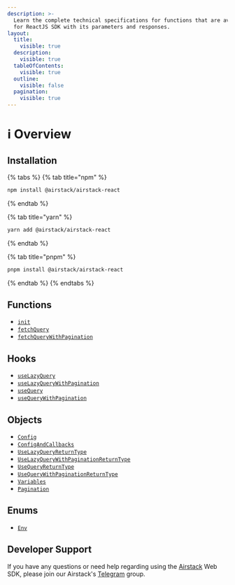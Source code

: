 ```yaml
---
description: >-
  Learn the complete technical specifications for functions that are available
  for ReactJS SDK with its parameters and responses.
layout:
  title:
    visible: true
  description:
    visible: true
  tableOfContents:
    visible: true
  outline:
    visible: false
  pagination:
    visible: true
---
```


# ℹ Overview

## Installation

{% tabs %}
{% tab title="npm" %}

```sh
npm install @airstack/airstack-react
```

{% endtab %}

{% tab title="yarn" %}

```sh
yarn add @airstack/airstack-react
```

{% endtab %}

{% tab title="pnpm" %}

```sh
pnpm install @airstack/airstack-react
```

{% endtab %}
{% endtabs %}

## Functions

- [`init`](functions/init.md)
- [`fetchQuery`](functions/fetchquery.md)
- [`fetchQueryWithPagination`](functions/fetchquerywithpagination.md)

## Hooks

- [`useLazyQuery`](hooks/uselazyquery.md)
- [`useLazyQueryWithPagination`](hooks/uselazyquerywithpagination.md)
- [`useQuery`](hooks/usequery.md)
- [`useQueryWithPagination`](hooks/usequerywithpagination.md)

## Objects

- [`Config`](objects/config.md)
- [`ConfigAndCallbacks`](objects/configandcallbacks.md)
- [`UseLazyQueryReturnType`](objects/uselazyqueryreturntype.md)
- [`UseLazyQueryWithPaginationReturnType`](objects/uselazyquerywithpaginationreturntype.md)
- [`UseQueryReturnType`](objects/usequeryreturntype.md)
- [`UseQueryWithPaginationReturnType`](objects/usequerywithpaginationreturntype.md)
- [`Variables`](objects/variables.md)
- [`Pagination`](objects/pagination.md)

## Enums

- [`Env`](enums/env.md)

## Developer Support

If you have any questions or need help regarding using the [Airstack](https://airstack.xyz) Web SDK, please join our Airstack's [Telegram](https://t.me/+1k3c2FR7z51mNDRh) group.
